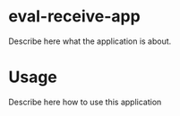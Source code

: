 eval-receive-app
================

Describe here what the application is about.

Usage
=====

Describe here how to use this application
